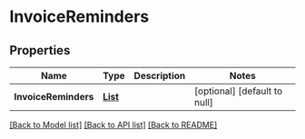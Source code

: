 # InvoiceReminders
## Properties

| Name | Type | Description | Notes |
|------------ | ------------- | ------------- | -------------|
| **InvoiceReminders** | [**List**](InvoiceReminder.md) |  | [optional] [default to null] |

[[Back to Model list]](../README.md#documentation-for-models) [[Back to API list]](../README.md#documentation-for-api-endpoints) [[Back to README]](../README.md)

